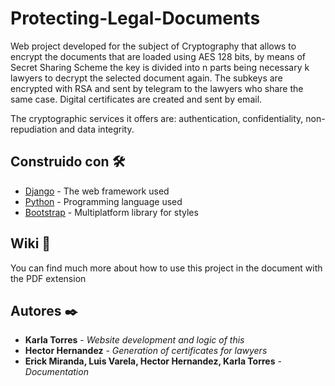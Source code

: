 # Protecting-Legal-Documents
Web project developed for the subject of Cryptography that allows to encrypt the documents that are loaded using AES 128 bits, by means of Secret Sharing Scheme the key is divided into n parts being necessary k lawyers to decrypt the selected document again. The subkeys are encrypted with RSA and sent by telegram to the lawyers who share the same case. Digital certificates are created and sent by email.

The cryptographic services it offers are: authentication, confidentiality, non-repudiation and data integrity.

## Construido con 🛠️
* [Django](https://www.djangoproject.com/) - The web framework used
* [Python](https://www.python.org/) - Programming language used
* [Bootstrap](https://getbootstrap.com/) - Multiplatform library for styles

## Wiki 📖
You can find much more about how to use this project in the document with the PDF extension

## Autores ✒️
* **Karla Torres** - *Website development and logic of this*
* **Hector Hernandez** - *Generation of certificates for lawyers*
* **Erick Miranda, Luis Varela, Hector Hernandez, Karla Torres** - *Documentation*
